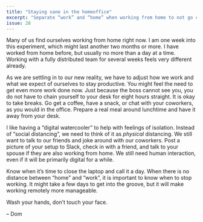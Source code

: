 ```yaml
---
title: "Staying sane in the homeoffice"
excerpt: "Separate “work” and “home” when working from home to not go crazy during quarantine. Take breaks and talk to other people, as you would in an office."
issue: 28
---
```

Many of us find ourselves working from home right now. I am one week into this experiment, which might last another two months or more. I have worked from home before, but usually no more than a day at a time. Working with a fully distributed team for several weeks feels very different already.

As we are settling in to our new reality, we have to adjust how we work and what we expect of ourselves to stay productive. You might feel the need to get even more work done now. Just because the boss cannot see you, you do not have to chain yourself to your desk for eight hours straight. It is okay to take breaks. Go get a coffee, have a snack, or chat with your coworkers, as you would in the office. Prepare a real meal around lunchtime and have it away from your desk.

I like having a “digital watercooler” to help with feelings of isolation. Instead of “social distancing”, we need to think of it as _physical_ distancing. We still want to talk to our friends and joke around with our coworkers. Post a picture of your setup to Slack, check in with a friend, and talk to your spouse if they are also working from home. We still need human interaction, even if it will be primarily digital for a while.

Know when it’s time to close the laptop and call it a day. When there is no distance between “home” and “work”, it is important to know when to stop working. It might take a few days to get into the groove, but it will make working remotely more manageable.

Wash your hands, don’t touch your face.

– Dom
